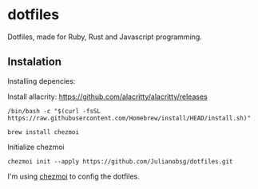 # dotfiles

Dotfiles, made for Ruby, Rust and Javascript programming.

## Instalation

Installing depencies:

Install allacrity: https://github.com/alacritty/alacritty/releases

```
/bin/bash -c "$(curl -fsSL https://raw.githubusercontent.com/Homebrew/install/HEAD/install.sh)"

brew install chezmoi
```

Initialize chezmoi
```
chezmoi init --apply https://github.com/Julianobsg/dotfiles.git
```
I'm using [chezmoi](https://www.chezmoi.io/docs/install/) to config the dotfiles.
